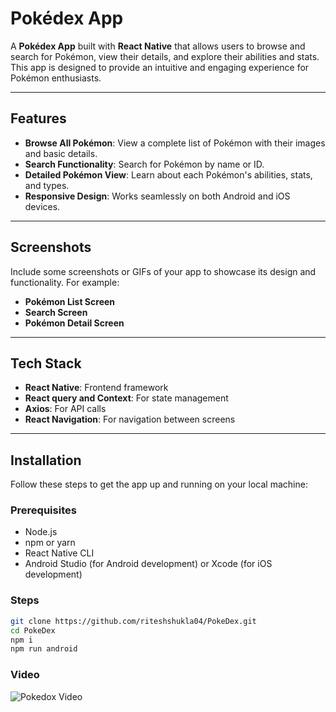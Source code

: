 # Pokédex App

A **Pokédex App** built with **React Native** that allows users to browse and search for Pokémon, view their details, and explore their abilities and stats. This app is designed to provide an intuitive and engaging experience for Pokémon enthusiasts.

---

## Features

- **Browse All Pokémon**: View a complete list of Pokémon with their images and basic details.
- **Search Functionality**: Search for Pokémon by name or ID.
- **Detailed Pokémon View**: Learn about each Pokémon's abilities, stats, and types.
- **Responsive Design**: Works seamlessly on both Android and iOS devices.

---

## Screenshots

Include some screenshots or GIFs of your app to showcase its design and functionality. For example:

- **Pokémon List Screen**
- **Search Screen**
- **Pokémon Detail Screen**

---

## Tech Stack

- **React Native**: Frontend framework
- **React query and Context**: For state management
- **Axios**: For API calls
- **React Navigation**: For navigation between screens

---

## Installation

Follow these steps to get the app up and running on your local machine:

### Prerequisites

- Node.js
- npm or yarn
- React Native CLI
- Android Studio (for Android development) or Xcode (for iOS development)

### Steps

   ```bash
   git clone https://github.com/riteshshukla04/PokeDex.git
   cd PokeDex
   npm i
   npm run android
   ```
### Video
![Pokedox Video](assets/video.gif)
